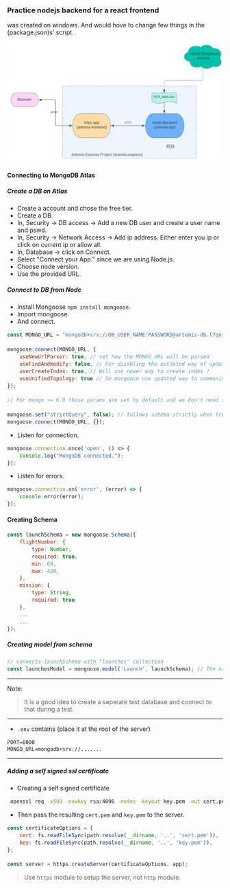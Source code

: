 ### Practice nodejs backend for a react frontend

was created on windows. And would hove to change few things in the (package.json)s' script. 

![Architecture](./arch.jpg)

#### Connecting to MongoDB Atlas

##### Create a DB on Atlas
- Create a account and chose the free tier.
- Create a DB.
- In, Security -> DB access -> Add a new DB user and create a user name and pswd.
- In, Security -> Network Access -> Add ip address. Either enter you ip or click on current ip or allow all.
- In, Database -> click on Connect.
- Select "Connect your App." since we are using Node.js.
- Choose node version.
- Use the provided URL.

##### Connect to DB from Node
- Install Mongoose `npm install mongoose`.
- Import mongoose.
- And connect.

```js
const MONGO_URL = "mongodb+srv://DB_USER_NAME:PASSWORD@artemis-db.l7qnj9a.mongodb.net/?retryWrites=true&w=majority";

mongoose.connect(MONGO_URL, {
    useNewUrlParser: true, // set how the MONGO_URL will be parsed
    useFindAndmodify: false, // For disabling the outdated way of updating mongo data 
    userCreateIndex: true, // Will use newer way to create index ?
    useUnifiedTopology: true // So mongoose use updated way to communicate with clusters
});

// For mongo >= 6.0 those params are set by default and we don't need to set them

mongoose.set("strictQuery", false); // follows schema strictly when true (set this for mongo >= v7)
mongoose.connect(MONGO_URL, {});
```
- Listen for connection.
```js
mongoose.connection.once('open', () => {
    console.log("MongoDB connected.");
});
```
- Listen for errors.
```js
mongoose.connection.on('error', (error) => {
    console.error(error);
});
```

#### Creating Schema

```js 
const launchSchema = new mongoose.Schema({
    flightNumber: {
        type: Number,
        required: true,
        min: 69,
        max: 420,
    },
    mission: {
        type: String,
        required: true
    },
    ...
    ...
});
```

##### Creating model from schema
```js
// connects launchSchema with "launches" collection
const launchesModel = mongoose.model('Launch', launchSchema); // The name given is lowercased then pluralized by mongo
```
***

Note:
> It is a good idea to create a seperate test database and connect to that during a test.
***

- `.env` contains (place it at the root of the server)
```
PORT=8000
MONGO_URL=mongodb+srv://.......
```

***

##### Adding a self signed ssl certificate

- Creating a self signed certificate
```sh
 openssl req -x509 -newkey rsa:4096 -nodes -keyout key.pem -out cert.pem -days 365
```

- Then pass the resulting `cert.pem` and `key.pem` to the server.
```js
const certificateOptions = {
    cert: fs.readFileSync(path.resolve(__dirname, '..', 'cert.pem')),
    key: fs.readFileSync(path.resolve(__dirname, '..', 'key.pem')),
};

const server = https.createServer(certificateOptions, app);
```
> Use `https` module to setup the server, not `http` module.
